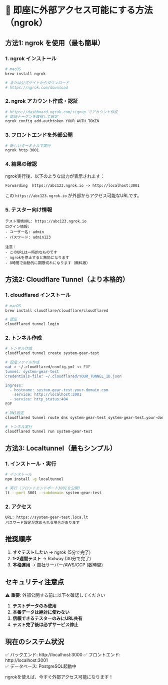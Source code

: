 # 🚀 即座に外部アクセス可能にする方法（ngrok）

## 方法1: ngrok を使用（最も簡単）

### 1. ngrok インストール
```bash
# macOS
brew install ngrok

# または公式サイトからダウンロード
# https://ngrok.com/download
```

### 2. ngrok アカウント作成・認証
```bash
# https://dashboard.ngrok.com/signup でアカウント作成
# 認証トークンを取得して設定
ngrok config add-authtoken YOUR_AUTH_TOKEN
```

### 3. フロントエンドを外部公開
```bash
# 新しいターミナルで実行
ngrok http 3001
```

### 4. 結果の確認
ngrok実行後、以下のような出力が表示されます：
```
Forwarding  https://abc123.ngrok.io -> http://localhost:3001
```

この `https://abc123.ngrok.io` が外部からアクセス可能なURLです。

### 5. テスター向け情報
```
テスト環境URL: https://abc123.ngrok.io
ログイン情報:
- ユーザー名: admin
- パスワード: admin123

注意：
- このURLは一時的なものです
- ngrokを停止すると無効になります  
- 8時間で自動的に期限切れになります（無料版）
```

## 方法2: Cloudflare Tunnel（より本格的）

### 1. cloudflared インストール
```bash
# macOS
brew install cloudflare/cloudflare/cloudflared

# 認証
cloudflared tunnel login
```

### 2. トンネル作成
```bash
# トンネル作成
cloudflared tunnel create system-gear-test

# 設定ファイル作成  
cat > ~/.cloudflared/config.yml << EOF
tunnel: system-gear-test
credentials-file: ~/.cloudflared/YOUR_TUNNEL_ID.json

ingress:
  - hostname: system-gear-test.your-domain.com
    service: http://localhost:3001
  - service: http_status:404
EOF

# DNS設定
cloudflared tunnel route dns system-gear-test system-gear-test.your-domain.com

# トンネル実行
cloudflared tunnel run system-gear-test
```

## 方法3: Localtunnel（最もシンプル）

### 1. インストール・実行
```bash
# インストール
npm install -g localtunnel

# 実行（フロントエンドポート3001を公開）
lt --port 3001 --subdomain system-gear-test
```

### 2. アクセス
```
URL: https://system-gear-test.loca.lt
パスワード設定が求められる場合があります
```

## 推奨順序

1. **すぐテストしたい** → ngrok (5分で完了)
2. **1-2週間テスト** → Railway (30分で完了)  
3. **本格運用** → 自社サーバー/AWS/GCP (数時間)

## セキュリティ注意点

⚠️ **重要**: 外部公開する前に以下を確認してください

1. **テストデータのみ使用**
2. **本番データは絶対に使わない** 
3. **信頼できるテスターのみにURL共有**
4. **テスト完了後は必ずサービス停止**

## 現在のシステム状況

✅ バックエンド: http://localhost:3000
✅ フロントエンド: http://localhost:3001  
✅ データベース: PostgreSQL起動中

ngrokを使えば、今すぐ外部アクセス可能になります！